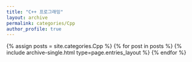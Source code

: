 ```yaml
---
title: "C++ 프로그래밍"
layout: archive
permalink: categories/Cpp
author_profile: true
---
```



{% assign posts = site.categories.Cpp %}
{% for post in posts %} {% include archive-single.html type=page.entries_layout %} {% endfor %}
